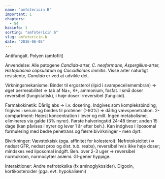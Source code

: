 ```yaml
---
name: "amfotericin B"
important: 1
chapters:
  - 54
hasinfo: 1
sorting: "amfotericin b"
slug: amfotericin-b
date: "2016-06-05"
---
```


Antifungalt. Polyen (amfofilt)

Anvendelse: Alle patogene <em>Candida</em>-arter, <em>C. neoformans</em>,
<em>Aspergillus</em>-arter, <em>Histoplasma capsulatum</em> og <em>Coccidioides
immitis</em>. Visse arter naturligt resistente, <em>Candida</em> er ved at
udvikle det.

Virkningsmekanisme: Binder til ergosterol (lipid i svampecellemembran) => øget
permeabilitet => tab af Na+, K+, ammonium, fosfat. I små doser reversibel
(fungistatisk), i høje doser irreversibel (fungicid).

Farmakokinetik: Dårlig abs => i.v. dosering. Indgives som kompleksbinding,
frigives i serum og bindes til proteiner (>90%) => dårlig vævspenetration.
2-compartment: Højest koncentration i lever og milt. Ingen metabolisme,
elimineres via galde (3% nyrer). Første halveringstid 24-48 timer; anden 15 dage
(kan påvises i nyrer og lever 1 år efter beh.). Kan indgives i liposomal
formulering med bedre penetrans og færre bivirkninger - men dyrt.

Bivirkninger: Vævstoksisk (pga. affinitet for kolesterol): Nefrotoksicitet (=>
nedsat GFR, nedsat prox og dist. tub. reabs), reversibel hvis ikke høje doser;
mindskes ved liposomal indgift. Beh. over 2-3 uger => reversibel normokrom,
normocytær anæmi. GI-gener hyppige.

Interaktioner: Andre nefrotoksika (fx aminoglykosider). Digoxin,
kortikosteroider (pga. evt. hypokaliæmi)
